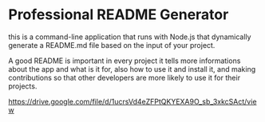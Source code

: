 # Professional README Generator
this is a command-line application that runs with Node.js that dynamically generate a README.md file based on the input of your project.


A good README is important in every project it tells more informations about the app and what is it for, also how to use it and install it, and making contributions so that other developers are more likely to use it for their projects.

https://drive.google.com/file/d/1ucrsVd4eZFPtQKYEXA9O_sb_3xkcSAct/view 
